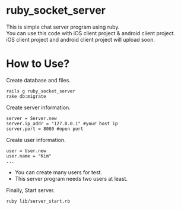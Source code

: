 ruby_socket_server
===================

This is simple chat server program using ruby.<br />
You can use this code with iOS client project & android client project.<br />
iOS client project and android client project will upload soon.<br />

How to Use?
===================

Create database and files.

<pre><code>rails g ruby_socket_server<br />rake db:migrate
</code></pre>

Create server information.

<pre><code>server = Server.new<br />server.ip_addr = "127.0.0.1" #your host ip<br />server.port = 8080 #open port
</code></pre>

Create user information.

<pre><code>user = User.new<br />user.name = "Kim"<br />...
</code></pre>

*   You can create many users for test.
*   This server program needs two users at least.

Finally, Start server.

<pre><code>ruby lib/server_start.rb</code></pre>